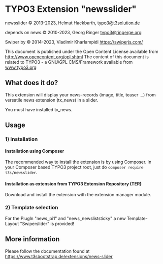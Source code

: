 
# TYPO3 Extension "newsslider"

newsslider © 2013-2023, Helmut Hackbarth, <typo3@t3solution.de>

depends on news © 2010-2023, Georg Ringer <typo3@ringerge.org>

Swiper by © 2014-2023, Vladimir Kharlampidi https://swiperjs.com/

This document is published under the Open Content License available from http://www.opencontent.org/opl.shtml
The content of this document is related to TYPO3 - a GNU/GPL CMS/Framework available from www.typo3.org

## What does it do?

This extension will display your news-records (image, title, teaser ...) from versatile news extension (tx_news) in a slider.

You must have installed tx_news.


## Usage

### 1) Installation

#### Installation using Composer

The recommended way to install the extension is by using Composer. In your Composer based TYPO3 project root, just do `composer require t3s/newsslider`. 

#### Installation as extension from TYPO3 Extension Repository (TER)

Download and install the extension with the extension manager module.

### 2) Template selection

For the PlugIn "news_pi1" and "news_newsliststicky" a new Template-Layout "Swiperslider" is provided!

## More information

Please follow the documentation found at https://www.t3sbootstrap.de/extensions/news-slider

